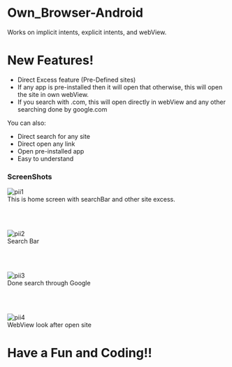 # Own_Browser-Android
Works on implicit intents, explicit intents, and webView.

# New Features!

  - Direct Excess feature (Pre-Defined sites)
  - If any app is pre-installed then it will open that otherwise, this will open the site in own webView.
  - If you search with .com, this will open directly in webView and any other searching done by google.com


You can also:
  - Direct search for any site
  - Direct open any link
  - Open pre-installed app
  - Easy to understand 
  
### ScreenShots
![pii1](https://user-images.githubusercontent.com/25553339/62862756-71f71000-bd24-11e9-8e3a-5b022b04ae26.JPG)
<br>
This is home screen with searchBar and other site excess.



<br>
<br>

![pii2](https://user-images.githubusercontent.com/25553339/62862758-728fa680-bd24-11e9-9c99-4682020e572f.JPG)
<br>
Search Bar


<br>
<br>


![pii3](https://user-images.githubusercontent.com/25553339/62862760-728fa680-bd24-11e9-890d-4e0dcc0acef4.JPG)
<br>
Done search through Google

<br>
<br>


![pii4](https://user-images.githubusercontent.com/25553339/62862762-73283d00-bd24-11e9-996c-7ac894667c6e.JPG)
<br>
WebView look after open site


# Have a Fun and Coding!!
